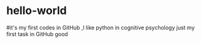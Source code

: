 # hello-world
#it's my first codes in GitHub ,I like python in cognitive psychology
just my first task in GitHub
good
